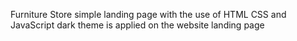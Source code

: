 Furniture Store
simple landing page with the use of HTML CSS and JavaScript
dark theme is applied on the website landing page
